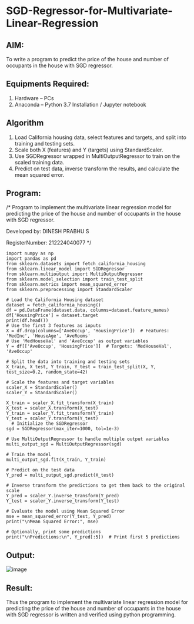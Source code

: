 # SGD-Regressor-for-Multivariate-Linear-Regression

## AIM:
To write a program to predict the price of the house and number of occupants in the house with SGD regressor.

## Equipments Required:
1. Hardware – PCs
2. Anaconda – Python 3.7 Installation / Jupyter notebook

## Algorithm
1. Load California housing data, select features and targets, and split into training and testing sets.
2. Scale both X (features) and Y (targets) using StandardScaler.
3. Use SGDRegressor wrapped in MultiOutputRegressor to train on the scaled training data.
4. Predict on test data, inverse transform the results, and calculate the mean squared error.

## Program:
/*
Program to implement the multivariate linear regression model for predicting the price of the house and number of occupants in the house with SGD regressor.

Developed by: DINESH PRABHU S

RegisterNumber: 212224040077
*/
```
import numpy as np
import pandas as pd
from sklearn.datasets import fetch_california_housing
from sklearn.linear_model import SGDRegressor
from sklearn.multioutput import MultiOutputRegressor
from sklearn.model_selection import train_test_split
from sklearn.metrics import mean_squared_error
from sklearn.preprocessing import StandardScaler

# Load the California Housing dataset
dataset = fetch_california_housing()
df = pd.DataFrame(dataset.data, columns=dataset.feature_names)
df['HousingPrice'] = dataset.target
print(df.head())
# Use the first 3 features as inputs
X = df.drop(columns=['AveOccup', 'HousingPrice'])  # Features: 'MedInc', 'HouseAge', 'AveRooms'
# Use 'MedHouseVal' and 'AveOccup' as output variables
Y = df[['AveOccup', 'HousingPrice']]  # Targets: 'MedHouseVal', 'AveOccup'

# Split the data into training and testing sets
X_train, X_test, Y_train, Y_test = train_test_split(X, Y, test_size=0.2, random_state=42)

# Scale the features and target variables
scaler_X = StandardScaler()
scaler_Y = StandardScaler()

X_train = scaler_X.fit_transform(X_train)
X_test = scaler_X.transform(X_test)
Y_train = scaler_Y.fit_transform(Y_train)
Y_test = scaler_Y.transform(Y_test)
  # Initialize the SGDRegressor
sgd = SGDRegressor(max_iter=1000, tol=1e-3)

# Use MultiOutputRegressor to handle multiple output variables
multi_output_sgd = MultiOutputRegressor(sgd)

# Train the model
multi_output_sgd.fit(X_train, Y_train)

# Predict on the test data
Y_pred = multi_output_sgd.predict(X_test)

# Inverse transform the predictions to get them back to the original scale
Y_pred = scaler_Y.inverse_transform(Y_pred)
Y_test = scaler_Y.inverse_transform(Y_test)

# Evaluate the model using Mean Squared Error
mse = mean_squared_error(Y_test, Y_pred)
print("\nMean Squared Error:", mse)

# Optionally, print some predictions
print("\nPredictions:\n", Y_pred[:5])  # Print first 5 predictions
```

## Output:
![image](https://github.com/user-attachments/assets/b7c2abc8-ae16-4738-8735-f16d4987b4c2)

## Result:
Thus the program to implement the multivariate linear regression model for predicting the price of the house and number of occupants in the house with SGD regressor is written and verified using python programming.

